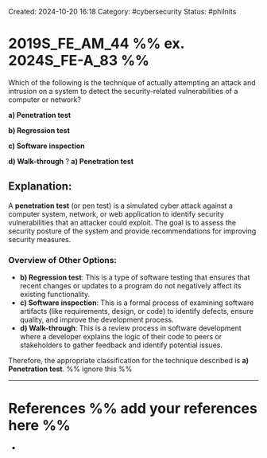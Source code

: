 Created: 2024-10-20 16:18
Category: #cybersecurity
Status: #philnits



# 2019S_FE_AM_44 %% ex. 2024S_FE-A_83 %%

Which of the following is the technique of actually attempting an attack and intrusion on a system to detect the security-related vulnerabilities of a computer or network?

**a) Penetration test**

**b) Regression test**

**c) Software inspection**

**d) Walk-through**
?
**a) Penetration test**
## **Explanation:**

A **penetration test** (or pen test) is a simulated cyber attack against a computer system, network, or web application to identify security vulnerabilities that an attacker could exploit. The goal is to assess the security posture of the system and provide recommendations for improving security measures.

### Overview of Other Options:

- **b) Regression test**: This is a type of software testing that ensures that recent changes or updates to a program do not negatively affect its existing functionality.
- **c) Software inspection**: This is a formal process of examining software artifacts (like requirements, design, or code) to identify defects, ensure quality, and improve the development process.
- **d) Walk-through**: This is a review process in software development where a developer explains the logic of their code to peers or stakeholders to gather feedback and identify potential issues.

Therefore, the appropriate classification for the technique described is **a) Penetration test**.
%% ignore this %%
<!--SR:!2025-05-11,60,310-->
---









# References %% add your references here %%
- 